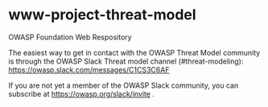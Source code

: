 # www-project-threat-model
OWASP Foundation Web Respository

The easiest way to get in contact with the OWASP Threat Model community is through the OWASP Slack Threat model channel (#threat-modeling): 
https://owasp.slack.com/messages/C1CS3C6AF

If you are not yet a member of the OWASP Slack community, you can subscribe at https://owasp.org/slack/invite .
